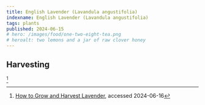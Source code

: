 ```yaml
---
title: English Lavender (Lavandula angustifolia)
indexname: English Lavender (Lavandula angustifolia)
tags: plants
published: 2024-06-15
# hero: /images/food/one-two-eight-tea.png
# heroalt: two lemons and a jar of raw clover honey
---
```


## Harvesting

[^1]

[^1]: [How to Grow and Harvest Lavender](https://www.growveg.com/guides/how-to-grow-and-harvest-lavender/), accessed 2024-06-16
